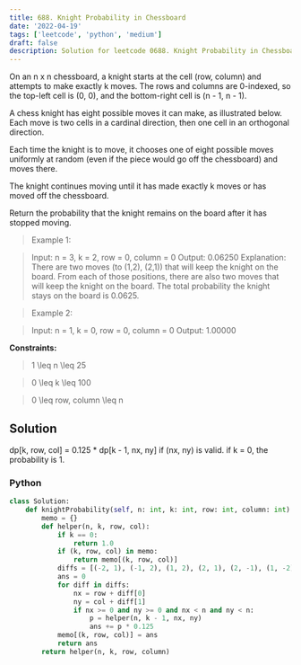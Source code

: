 ```yaml
---
title: 688. Knight Probability in Chessboard
date: '2022-04-19'
tags: ['leetcode', 'python', 'medium']
draft: false
description: Solution for leetcode 0688. Knight Probability in Chessboard
---
```


 
On an n x n chessboard, a knight starts at the cell (row, column) and attempts to make exactly k moves. The rows and columns are 0-indexed, so the top-left cell is (0, 0), and the bottom-right cell is (n - 1, n - 1).

A chess knight has eight possible moves it can make, as illustrated below. Each move is two cells in a cardinal direction, then one cell in an orthogonal direction.

Each time the knight is to move, it chooses one of eight possible moves uniformly at random (even if the piece would go off the chessboard) and moves there.

The knight continues moving until it has made exactly k moves or has moved off the chessboard.

Return the probability that the knight remains on the board after it has stopped moving.

 > Example 1:

 > Input: n = 3, k = 2, row = 0, column = 0
 > Output: 0.06250
 > Explanation: There are two moves (to (1,2), (2,1)) that will keep the knight on the board.
 > From each of those positions, there are also two moves that will keep the knight on the board.
 > The total probability the knight stays on the board is 0.0625.

 > Example 2:

 > Input: n = 1, k = 0, row = 0, column = 0
 > Output: 1.00000

**Constraints:**

 > 1 <TeX>\leq</TeX> n <TeX>\leq</TeX> 25

 > 0 <TeX>\leq</TeX> k <TeX>\leq</TeX> 100

 > 0 <TeX>\leq</TeX> row, column <TeX>\leq</TeX> n


## Solution
dp[k, row, col] = 0.125 * dp[k - 1, nx, ny] if (nx, ny) is valid. if k = 0, the probability is 1.


### Python
```python
class Solution:
    def knightProbability(self, n: int, k: int, row: int, column: int) -> float:
        memo = {}
        def helper(n, k, row, col):
            if k == 0:
                return 1.0
            if (k, row, col) in memo:
                return memo[(k, row, col)]
            diffs = [(-2, 1), (-1, 2), (1, 2), (2, 1), (2, -1), (1, -2), (-1, -2), (-2, -1)]
            ans = 0
            for diff in diffs:
                nx = row + diff[0]
                ny = col + diff[1]
                if nx >= 0 and ny >= 0 and nx < n and ny < n:
                    p = helper(n, k - 1, nx, ny)
                    ans += p * 0.125
            memo[(k, row, col)] = ans
            return ans
        return helper(n, k, row, column)
```
